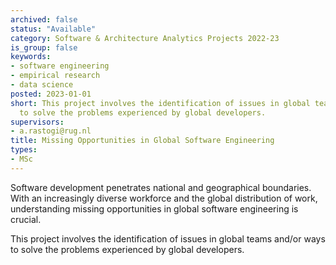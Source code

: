 ```yaml
---
archived: false
status: "Available"
category: Software & Architecture Analytics Projects 2022-23
is_group: false
keywords:
- software engineering
- empirical research
- data science
posted: 2023-01-01
short: This project involves the identification of issues in global teams and/or ways
  to solve the problems experienced by global developers.
supervisors:
- a.rastogi@rug.nl
title: Missing Opportunities in Global Software Engineering
types:
- MSc
---
```


Software development penetrates national and geographical boundaries. With an increasingly diverse workforce and the global distribution of work, understanding missing opportunities in global software engineering is crucial.

This project involves the identification of issues in global teams and/or ways to solve the problems experienced by global developers.
